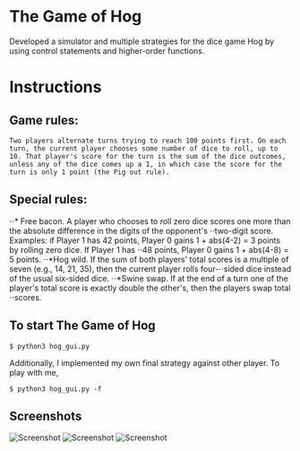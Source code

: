 # The Game of Hog
Developed a simulator and multiple strategies for the dice game Hog by using control statements and higher-order functions.

# Instructions

## Game rules:
	Two players alternate turns trying to reach 100 points first. On each turn, the current player chooses some number of dice to roll, up to 10. That player's score for the turn is the sum of the dice outcomes, unless any of the dice comes up a 1, in which case the score for the turn is only 1 point (the Pig out rule).

## Special rules:
⋅⋅* Free bacon. A player who chooses to roll zero dice scores one more than the absolute difference in the digits of the opponent's ⋅⋅two-digit score. Examples: if Player 1 has 42 points, Player 0 gains 1 + abs(4-2) = 3 points by rolling zero dice. If Player 1 has ⋅⋅48 points, Player 0 gains 1 + abs(4-8) = 5 points.
⋅⋅*Hog wild. If the sum of both players' total scores is a multiple of seven (e.g., 14, 21, 35), then the current player rolls four-⋅⋅sided dice instead of the usual six-sided dice.
⋅⋅*Swine swap. If at the end of a turn one of the player's total score is exactly double the other's, then the players swap total ⋅⋅scores.

## To start The Game of Hog
```
$ python3 hog_gui.py
```

Additionally, I implemented my own final strategy against other player. To play with me,
```
$ python3 hog_gui.py -f
```

## Screenshots

<img src="game_end.png" alt="Screenshot"/>
<img src="game_start.png" alt="Screenshot"/>
<img src="turn_over.png" alt="Screenshot"/>
